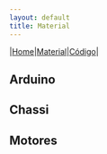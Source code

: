 ```yaml
---
layout: default
title: Material
---
```


|[Home](index.md)|[Material](parts.md)|[Código](code.md)|

## Arduino

## Chassi

## Motores
